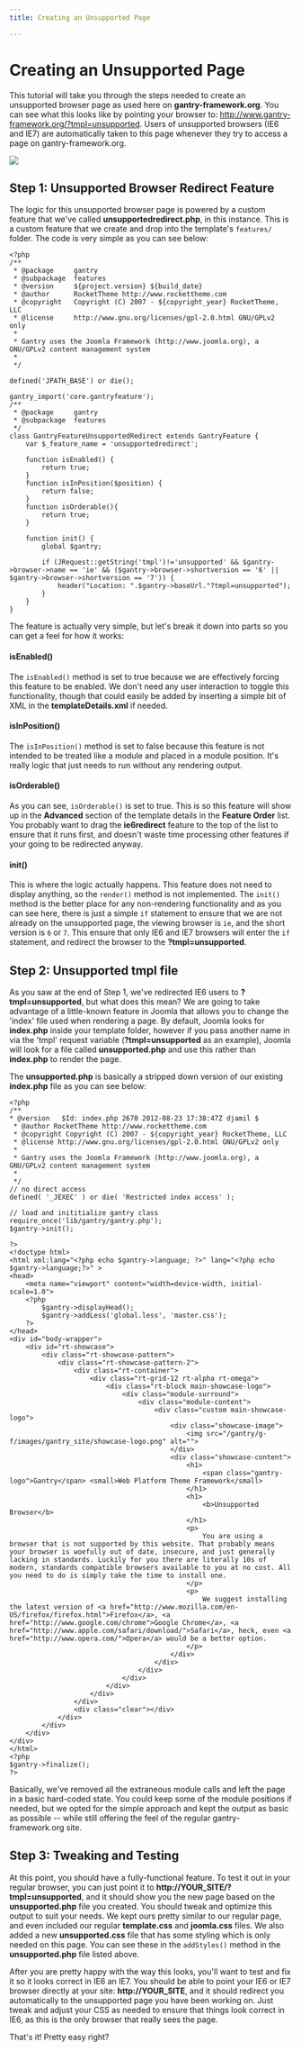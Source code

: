 ```yaml
---
title: Creating an Unsupported Page

---
```


Creating an Unsupported Page
============================
This tutorial will take you through the steps needed to create an unsupported browser page as used here on **gantry-framework.org**. You can see what this looks like by pointing your browser to: <http://www.gantry-framework.org/?tmpl=unsupported>. Users of unsupported browsers (IE6 and IE7) are automatically taken to this page whenever they try to access a page on gantry-framework.org.

![](assets/unsupported-browser.jpg)


Step 1: Unsupported Browser Redirect Feature
--------------------------------------------
The logic for this unsupported browser page is powered by a custom feature that we've called **unsupportedredirect.php**, in this instance. This is a custom feature that we create and drop into the template's `features/` folder. The code is very simple as you can see below:

~~~ .php
<?php
/**
 * @package     gantry
 * @subpackage  features
 * @version     ${project.version} ${build_date}
 * @author      RocketTheme http://www.rockettheme.com
 * @copyright   Copyright (C) 2007 - ${copyright_year} RocketTheme, LLC
 * @license     http://www.gnu.org/licenses/gpl-2.0.html GNU/GPLv2 only
 *
 * Gantry uses the Joomla Framework (http://www.joomla.org), a GNU/GPLv2 content management system
 *
 */

defined('JPATH_BASE') or die();

gantry_import('core.gantryfeature');
/**
 * @package     gantry
 * @subpackage  features
 */
class GantryFeatureUnsupportedRedirect extends GantryFeature {
    var $_feature_name = 'unsupportedredirect';

    function isEnabled() {
        return true;
    }
    function isInPosition($position) {
        return false;
    }
    function isOrderable(){
        return true;
    }

    function init() {
        global $gantry;

        if (JRequest::getString('tmpl')!='unsupported' && $gantry->browser->name == 'ie' && ($gantry->browser->shortversion == '6' || $gantry->browser->shortversion == '7')) {
            header("Location: ".$gantry->baseUrl."?tmpl=unsupported");
        }
    }
}
~~~

The feature is actually very simple, but let's break it down into parts so you can get a feel for how it works:


#### isEnabled()

The `isEnabled()` method is set to true because we are effectively forcing this feature to be enabled. We don't need any user interaction to toggle this functionality, though that could easily be added by inserting a simple bit of XML in the **templateDetails.xml** if needed.


#### isInPosition()

The `isInPosition()` method is set to false because this feature is not intended to be treated like a module and placed in a module position. It's really logic that just needs to run without any rendering output.


#### isOrderable()

As you can see, `isOrderable()` is set to true. This is so this feature will show up in the **Advanced** section of the template details in the **Feature Order** list. You probably want to drag the **ie6redirect** feature to the top of the list to ensure that it runs first, and doesn't waste time processing other features if your going to be redirected anyway.


#### init()

This is where the logic actually happens. This feature does not need to display anything, so the `render()` method is not implemented. The `init()` method is the better place for any non-rendering functionality and as you can see here, there is just a simple `if` statement to ensure that we are not already on the unsupported page, the viewing browser is `ie`, and the short version is `6` or `7`. This ensure that only IE6 and IE7 browsers will enter the `if` statement, and redirect the browser to the **?tmpl=unsupported**.


Step 2: Unsupported tmpl file
-----------------------------
As you saw at the end of Step 1, we've redirected IE6 users to **?tmpl=unsupported**, but what does this mean? We are going to take advantage of a little-known feature in Joomla that allows you to change the 'index' file used when rendering a page. By default, Joomla looks for **index.php** inside your template folder, however if you pass another name in via the 'tmpl' request variable (**?tmpl=unsupported** as an example), Joomla will look for a file called **unsupported.php** and use this rather than **index.php** to render the page.

The **unsupported.php** is basically a stripped down version of our existing **index.php** file as you can see below:

~~~ .php
<?php
/**
* @version   $Id: index.php 2670 2012-08-23 17:38:47Z djamil $
 * @author RocketTheme http://www.rockettheme.com
 * @copyright Copyright (C) 2007 - ${copyright_year} RocketTheme, LLC
 * @license http://www.gnu.org/licenses/gpl-2.0.html GNU/GPLv2 only
 *
 * Gantry uses the Joomla Framework (http://www.joomla.org), a GNU/GPLv2 content management system
 *
 */
// no direct access
defined( '_JEXEC' ) or die( 'Restricted index access' );

// load and inititialize gantry class
require_once('lib/gantry/gantry.php');
$gantry->init();

?>
<!doctype html>
<html xml:lang="<?php echo $gantry->language; ?>" lang="<?php echo $gantry->language;?>" >
<head>
    <meta name="viewport" content="width=device-width, initial-scale=1.0">
    <?php
        $gantry->displayHead();
        $gantry->addLess('global.less', 'master.css');
    ?>
</head>
<div id="body-wrapper">
    <div id="rt-showcase">
        <div class="rt-showcase-pattern">
            <div class="rt-showcase-pattern-2">
                <div class="rt-container">
                    <div class="rt-grid-12 rt-alpha rt-omega">
                        <div class="rt-block main-showcase-logo">
                            <div class="module-surround">
                                <div class="module-content">
                                    <div class="custom main-showcase-logo">
                                        <div class="showcase-image">
                                            <img src="/gantry/g-f/images/gantry_site/showcase-logo.png" alt="">
                                        </div>
                                        <div class="showcase-content">
                                            <h1>
                                                <span class="gantry-logo">Gantry</span> <small>Web Platform Theme Framework</small>
                                            </h1>
                                            <h1>
                                                <b>Unsupported Browser</b>
                                            </h1>
                                            <p>
                                                You are using a browser that is not supported by this website. That probably means your browser is woefully out of date, insecure, and just generally lacking in standards. Luckily for you there are literally 10s of modern, standards compatible browsers available to you at no cost. All you need to do is simply take the time to install one.
                                            </p>
                                            <p>
                                                We suggest installing the latest version of <a href="http://www.mozilla.com/en-US/firefox/firefox.html">Firefox</a>, <a href="http://www.google.com/chrome">Google Chrome</a>, <a href="http://www.apple.com/safari/download/">Safari</a>, heck, even <a href="http://www.opera.com/">Opera</a> would be a better option.
                                            </p>
                                        </div>
                                    </div>
                                </div>
                            </div>
                        </div>
                    </div>
                </div>
                <div class="clear"></div>
            </div>
        </div>
    </div>
</div>
</html>
<?php
$gantry->finalize();
?>
~~~

Basically, we've removed all the extraneous module calls and left the page in a basic hard-coded state. You could keep some of the module positions if needed, but we opted for the simple approach and kept the output as basic as possible -- while still offering the feel of the regular gantry-framework.org site.


Step 3: Tweaking and Testing
----------------------------
At this point, you should have a fully-functional feature. To test it out in your regular browser, you can just point it to **http://YOUR_SITE/?tmpl=unsupported**, and it should show you the new page based on the **unsupported.php** file you created. You should tweak and optimize this output to suit your needs. We kept ours pretty similar to our regular page, and even included our regular **template.css** and **joomla.css** files. We also added a new **unsupported.css** file that has some styling which is only needed on this page. You can see these in the `addStyles()` method in the **unsupported.php** file listed above.

After you are pretty happy with the way this looks, you'll want to test and fix it so it looks correct in IE6 an IE7. You should be able to point your IE6 or IE7 browser directly at your site: **http://YOUR_SITE**, and it should redirect you automatically to the unsupported page you have been working on. Just tweak and adjust your CSS as needed to ensure that things look correct in IE6, as this is the only browser that really sees the page.

That's it! Pretty easy right?
